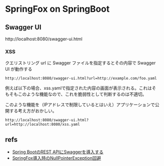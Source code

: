 # SpringFox on SpringBoot

## Swagger UI

http://localhost:8080/swagger-ui.html

### XSS

クエリストリング url に Swagger ファイルを指定するとその内容で Swagger UI が動作する

    http://localhost:8080/swagger-ui.html?url=http://example.com/foo.yaml

例えば以下の場合、xss.yamlで指定された内容の画面が表示される。これはそもそもこのような機能なので、これを脆弱性として判断するのは不適切。

このような機能を（IPアドレスで制限しているとはいえ）アプリケーションで公開する考え方がおかしい。

    http://localhost:8080/swagger-ui.html?url=http://localhost:8080/xss.yaml

## refs

- [Spring BootのREST APIにSwaggerを導入する](https://qiita.com/YutaKase6/items/52ea048c5352c77330eb)
- [SpringFox導入時のNullPointerException回避](https://qiita.com/kannna5296/items/aa28bad96e6a91f8ee78)
